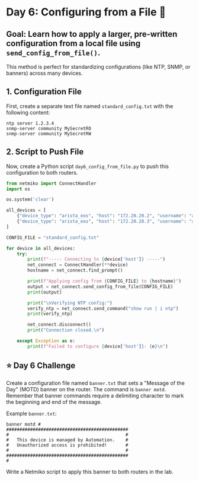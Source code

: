 # Day 6: Configuring from a File 📁

## **Goal:** Learn how to apply a larger, pre-written configuration from a local file using `send_config_from_file()`.

This method is perfect for standardizing configurations (like NTP, SNMP, or banners) across many devices.

## **1. Configuration File**

First, create a separate text file named `standard_config.txt` with the following content:

```
ntp server 1.2.3.4
snmp-server community MySecretRO
snmp-server community MySecretRW
```

## **2. Script to Push File**

Now, create a Python script `day6_config_from_file.py` to push this configuration to both routers.

```python
from netmiko import ConnectHandler
import os

os.system('clear')

all_devices = [
    {"device_type": "arista_eos", "host": "172.20.20.2", "username": "admin", "password": "admin"},
    {"device_type": "arista_eos", "host": "172.20.20.3", "username": "admin", "password": "admin"},
]

CONFIG_FILE = "standard_config.txt"

for device in all_devices:
    try:
        print(f"----- Connecting to {device['host']} -----")
        net_connect = ConnectHandler(**device)
        hostname = net_connect.find_prompt()

        print(f"Applying config from {CONFIG_FILE} to {hostname}")
        output = net_connect.send_config_from_file(CONFIG_FILE)
        print(output)

        print("\nVerifying NTP config:")
        verify_ntp = net_connect.send_command("show run | i ntp")
        print(verify_ntp)

        net_connect.disconnect()
        print("Connection closed.\n")

    except Exception as e:
        print(f"Failed to configure {device['host']}: {e}\n")
```

## **⭐ Day 6 Challenge**

Create a configuration file named `banner.txt` that sets a "Message of the Day" (MOTD) banner on the router. The command is `banner motd`. Remember that banner commands require a delimiting character to mark the beginning and end of the message.

Example `banner.txt`:

```
banner motd #
##############################################
#                                            #
#   This device is managed by Automation.    #
#   Unauthorized access is prohibited!       #
#                                            #
##############################################
#
```

Write a Netmiko script to apply this banner to both routers in the lab.

